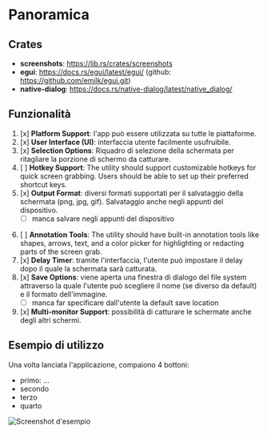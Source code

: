# Panoramica
## Crates
- **screenshots**: https://lib.rs/crates/screenshots
- **egui**: https://docs.rs/egui/latest/egui/ (github: https://github.com/emilk/egui.git)
- **native-dialog**: https://docs.rs/native-dialog/latest/native_dialog/

## Funzionalità
1. [x] **Platform Support**: l'app può essere utilizzata su tutte le piattaforme.
2. [x] **User Interface (UI)**: interfaccia utente facilmente usufruibile.
3. [x] **Selection Options**: Riquadro di selezione della schermata per ritagliare la porzione di schermo da catturare.
4. [ ] **Hotkey Support**: The utility should support customizable hotkeys for quick
screen grabbing. Users should be able to set up their preferred shortcut keys.
5. [x] **Output Format**: diversi formati supportati per il salvataggio della schermata (png, jpg, gif). Salvataggio anche negli appunti del dispositivo.
    - [ ] manca salvare negli appunti del dispositivo
<!-- FUNZIONALITÀ BONUS -->
6. [ ] **Annotation Tools**: The utility should have built-in annotation tools like
shapes, arrows, text, and a color picker for highlighting or redacting parts of
the screen grab.
7. [x] **Delay Timer**: tramite l'interfaccia, l'utente può impostare il delay dopo il quale la schermata sarà catturata.
8. [x] **Save Options**: viene aperta una finestra di dialogo del file system attraverso la quale l'utente può scegliere il nome (se diverso da default) e il formato dell'immagine.
    - [ ] manca far specificare dall'utente la default save location
9.  [x] **Multi-monitor Support**: possibilità di catturare le schermate anche degli altri schermi.


## Esempio di utilizzo
Una volta lanciata l'applicazione, compaiono 4 bottoni:
- primo: ...
- secondo
- terzo
- quarto

![Screenshot d'esempio](esempio.png)